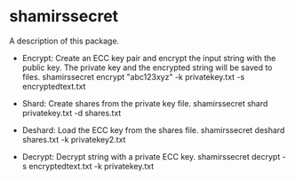 # shamirssecret

A description of this package.

- Encrypt: Create an ECC key pair and encrypt the input string with the public key. The private key and the encrypted string will be saved to files.
shamirssecret encrypt "abc123xyz" -k privatekey.txt -s encryptedtext.txt

- Shard: Create shares from the private key file.
shamirssecret shard privatekey.txt -d shares.txt

- Deshard: Load the ECC key from the shares file.
shamirssecret deshard shares.txt -k privatekey2.txt

- Decrypt: Decrypt string with a private ECC key.
shamirssecret decrypt -s encryptedtext.txt -k privatekey.txt
